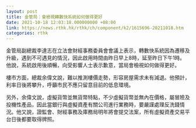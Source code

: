 ```yaml
---
layout: post
title: 金管局：會檢視轉數快系統如何做得更好
date: 2021-10-18 12:03:18.000000000 +08:00
link: https://news.rthk.hk/rthk/ch/component/k2/1615696-20211018.htm
categories: rthk
---
```


金管局副總裁李達志在立法會財經事務委員會會議上表示，轉數快系統因為遷移及升級，遇到不可遇見的情況，因此啟用時間由昨日早上8時，延至昨日下午1時。他說，系統啟用後順暢，向受影響人士表示歉意，當局會檢視如何做得更好。

樓市方面，總裁余偉文說，難以推測樓價走勢，形容房屋需求未有減退。他預計，利率日後將攀升，呼籲市民不應只留意目前的低息環境。

另外，余偉文說，虛擬貨幣並無貨幣特點，不少虛擬貨幣並無內在價格，屬冒險及投機性產品，因此當銀行與虛擬資產有關公司進行業務時，要嚴謹處理反洗錢情況。他又說，證監會、財經事務及庫務局明年將會提交法案，所有虛擬資產交易平台日後都要取得牌照。
